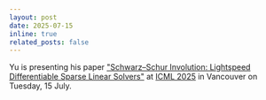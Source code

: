 ```yaml
---
layout: post
date: 2025-07-15
inline: true
related_posts: false
---
```


Yu is presenting his paper ["Schwarz–Schur Involution: Lightspeed Differentiable Sparse Linear Solvers"](https://icml.cc/virtual/2025/poster/45286) 
at [ICML 2025](https://icml.cc/) in Vancouver on Tuesday, 15 July.
